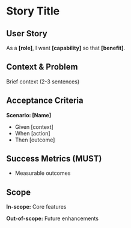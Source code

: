 # Story Title

## User Story
As a **[role]**, I want **[capability]** so that **[benefit]**.

## Context & Problem
Brief context (2-3 sentences)

## Acceptance Criteria
**Scenario: [Name]**
- Given [context]
- When [action] 
- Then [outcome]

## Success Metrics (MUST)
- Measurable outcomes

## Scope
**In-scope:** Core features

**Out-of-scope:** Future enhancements

